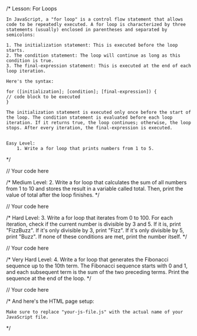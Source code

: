 /*
    Lesson: For Loops

    In JavaScript, a "for loop" is a control flow statement that allows code to be repeatedly executed. A for loop is characterized by three statements (usually) enclosed in parentheses and separated by semicolons:

    1. The initialization statement: This is executed before the loop starts.
    2. The condition statement: The loop will continue as long as this condition is true.
    3. The final-expression statement: This is executed at the end of each loop iteration.

    Here's the syntax:

    for ([initialization]; [condition]; [final-expression]) {
    // code block to be executed
    }

    The initialization statement is executed only once before the start of the loop. The condition statement is evaluated before each loop iteration. If it returns true, the loop continues; otherwise, the loop stops. After every iteration, the final-expression is executed.


    Easy Level:
        1. Write a for loop that prints numbers from 1 to 5.
*/

// Your code here

/*
    Medium Level:
        2. Write a for loop that calculates the sum of all numbers from 1 to 10 and stores the result in a variable called total. Then, print the value of total after the loop finishes.
*/

// Your code here

/*
    Hard Level:
        3. Write a for loop that iterates from 0 to 100. For each iteration, check if the current number is divisible by 3 and 5. If it is, print "FizzBuzz". If it's only divisible by 3, print "Fizz". If it's only divisible by 5, print "Buzz". If none of these conditions are met, print the number itself.
*/

// Your code here

/*
    Very Hard Level:
        4. Write a for loop that generates the Fibonacci sequence up to the 10th term. The Fibonacci sequence starts with 0 and 1, and each subsequent term is the sum of the two preceding terms. Print the sequence at the end of the loop.
*/

// Your code here

/*
    And here's the HTML page setup:

<!DOCTYPE html>
<html>
    <head>
        <title>JavaScript Lesson</title>
    </head>
    <body>
        <script src="your-js-file.js"></script>
    </body>
</html>

    Make sure to replace "your-js-file.js" with the actual name of your JavaScript file.
*/
